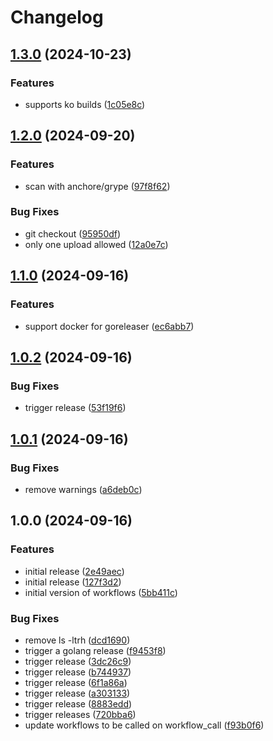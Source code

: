 # Changelog

## [1.3.0](https://github.com/Jmainguy/golang-workflows/compare/v1.2.0...v1.3.0) (2024-10-23)


### Features

* supports ko builds ([1c05e8c](https://github.com/Jmainguy/golang-workflows/commit/1c05e8c515c60e762f5e736288c61f4955f8211b))

## [1.2.0](https://github.com/Jmainguy/golang-workflows/compare/v1.1.0...v1.2.0) (2024-09-20)


### Features

* scan with anchore/grype ([97f8f62](https://github.com/Jmainguy/golang-workflows/commit/97f8f62a949511d810ec91a8fe56ef84cac0e848))


### Bug Fixes

* git checkout ([95950df](https://github.com/Jmainguy/golang-workflows/commit/95950df9ecee965e4a48581b665118fd0cc72d51))
* only one upload allowed ([12a0e7c](https://github.com/Jmainguy/golang-workflows/commit/12a0e7c237c23ed25756d0085bd527b65f1097fe))

## [1.1.0](https://github.com/Jmainguy/golang-workflows/compare/v1.0.2...v1.1.0) (2024-09-16)


### Features

* support docker for goreleaser ([ec6abb7](https://github.com/Jmainguy/golang-workflows/commit/ec6abb734a5c1d2b19b22ccabaef60e5145d2ba0))

## [1.0.2](https://github.com/Jmainguy/golang-workflows/compare/v1.0.1...v1.0.2) (2024-09-16)


### Bug Fixes

* trigger release ([53f19f6](https://github.com/Jmainguy/golang-workflows/commit/53f19f6093fdb21577b5791f067e79ca7031742d))

## [1.0.1](https://github.com/Jmainguy/golang-workflows/compare/v1.0.0...v1.0.1) (2024-09-16)


### Bug Fixes

* remove warnings ([a6deb0c](https://github.com/Jmainguy/golang-workflows/commit/a6deb0c6937333498ed68df27b4978c90cfaebe8))

## 1.0.0 (2024-09-16)


### Features

* initial release ([2e49aec](https://github.com/Jmainguy/golang-workflows/commit/2e49aec43f878df4ca12e024b5e5cd0f338bf151))
* initial release ([127f3d2](https://github.com/Jmainguy/golang-workflows/commit/127f3d2e0ab131c978c1c0f081ad991c7f93b8e2))
* initial version of workflows ([5bb411c](https://github.com/Jmainguy/golang-workflows/commit/5bb411c2de4110438b356326dbcc962d389e5699))


### Bug Fixes

* remove ls -ltrh ([dcd1690](https://github.com/Jmainguy/golang-workflows/commit/dcd1690eba6259203d106bbf508fc28ba16315d8))
* trigger a golang release ([f9453f8](https://github.com/Jmainguy/golang-workflows/commit/f9453f86883ca04b68b4c2ed9918af891acb1b43))
* trigger release ([3dc26c9](https://github.com/Jmainguy/golang-workflows/commit/3dc26c9a3fe5bdba1bca2be55fb094c6cee849c0))
* trigger release ([b744937](https://github.com/Jmainguy/golang-workflows/commit/b744937b89a97be1e149fcbbc2c708cb9c42e433))
* trigger release ([6f1a86a](https://github.com/Jmainguy/golang-workflows/commit/6f1a86a48fbc46decfa55450ab49999b04220090))
* trigger release ([a303133](https://github.com/Jmainguy/golang-workflows/commit/a303133d9f3a895481f83354e94f4cdc572a5571))
* trigger release ([8883edd](https://github.com/Jmainguy/golang-workflows/commit/8883edd829ba9e5ec88b7869d407ac7d2a99196e))
* trigger releases ([720bba6](https://github.com/Jmainguy/golang-workflows/commit/720bba6b289d55ff171c7abdf53b93d10d5b6eaf))
* update workflows to be called on workflow_call ([f93b0f6](https://github.com/Jmainguy/golang-workflows/commit/f93b0f6e95c74b648f8813f99eadbbc7576a0ece))
